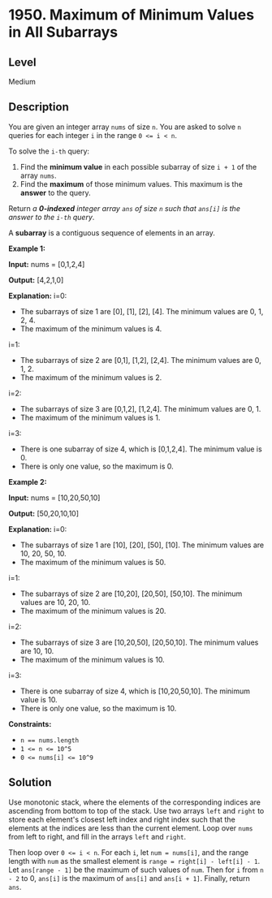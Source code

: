 # 1950. Maximum of Minimum Values in All Subarrays
## Level
Medium

## Description
You are given an integer array `nums` of size `n`. You are asked to solve `n` queries for each integer `i` in the range `0 <= i < n`.

To solve the `i-th` query:

1. Find the **minimum value** in each possible subarray of size `i + 1` of the array `nums`.
2. Find the **maximum** of those minimum values. This maximum is the **answer** to the query.

Return *a **0-indexed** integer array `ans` of size `n` such that `ans[i]` is the answer to the `i-th` query*.

A **subarray** is a contiguous sequence of elements in an array.

**Example 1:**

**Input:** nums = [0,1,2,4]

**Output:** [4,2,1,0]

**Explanation:**
i=0:
- The subarrays of size 1 are [0], [1], [2], [4]. The minimum values are 0, 1, 2, 4.
- The maximum of the minimum values is 4.

i=1:
- The subarrays of size 2 are [0,1], [1,2], [2,4]. The minimum values are 0, 1, 2.
- The maximum of the minimum values is 2.

i=2:
- The subarrays of size 3 are [0,1,2], [1,2,4]. The minimum values are 0, 1.
- The maximum of the minimum values is 1.

i=3:
- There is one subarray of size 4, which is [0,1,2,4]. The minimum value is 0.
- There is only one value, so the maximum is 0.

**Example 2:**

**Input:** nums = [10,20,50,10]

**Output:** [50,20,10,10]

**Explanation:**
i=0:
- The subarrays of size 1 are [10], [20], [50], [10]. The minimum values are 10, 20, 50, 10.
- The maximum of the minimum values is 50.

i=1:
- The subarrays of size 2 are [10,20], [20,50], [50,10]. The minimum values are 10, 20, 10.
- The maximum of the minimum values is 20.

i=2:
- The subarrays of size 3 are [10,20,50], [20,50,10]. The minimum values are 10, 10.
- The maximum of the minimum values is 10.

i=3:
- There is one subarray of size 4, which is [10,20,50,10]. The minimum value is 10.
- There is only one value, so the maximum is 10.

**Constraints:**

* `n == nums.length`
* `1 <= n <= 10^5`
* `0 <= nums[i] <= 10^9`

## Solution
Use monotonic stack, where the elements of the corresponding indices are ascending from bottom to top of the stack. Use two arrays `left` and `right` to store each element's closest left index and right index such that the elements at the indices are less than the current element. Loop over `nums` from left to right, and fill in the arrays `left` and `right`.

Then loop over `0 <= i < n`. For each `i`, let `num = nums[i]`, and the range length with `num` as the smallest element is `range = right[i] - left[i] - 1`. Let `ans[range - 1]` be the maximum of such values of `num`. Then for `i` from `n - 2` to 0, `ans[i]` is the maximum of `ans[i]` and `ans[i + 1]`. Finally, return `ans`.
